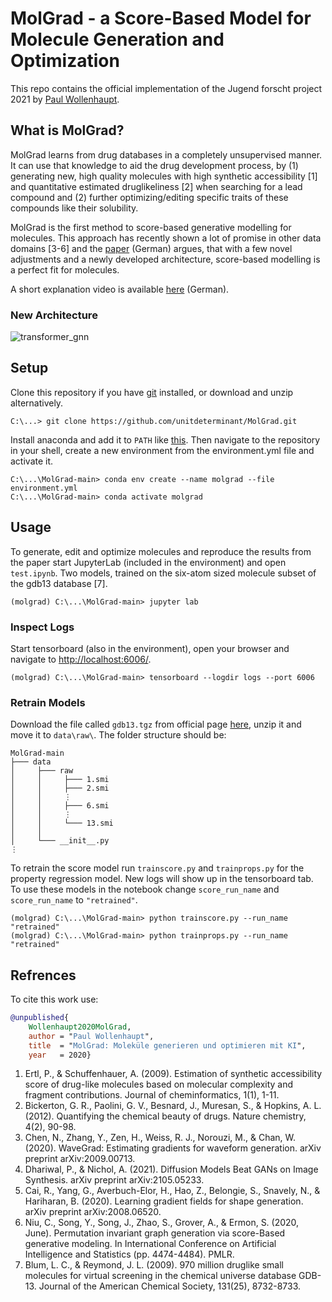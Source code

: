 # MolGrad - a Score-Based Model for Molecule Generation and Optimization

This repo contains the official implementation of the Jugend forscht project 2021 by [Paul Wollenhaupt](https://github.com/unitdeterminant).

## What is MolGrad?

MolGrad learns from drug databases in a completely unsupervised manner. It can use that knowledge to aid the drug development process, by (1) generating new, high quality molecules with high synthetic accessibility [1] and quantitative estimated druglikeliness [2] when searching for a lead compound and (2) further optimizing/editing specific traits of these compounds like their solubility.

MolGrad is the first method to score-based generative modelling for molecules. This approach has recently shown a lot of promise in other data domains [3-6] and the [paper](https://github.com/unitdeterminant/MolGrad/raw/main/paper.pdf) (German) argues, that with a few novel adjustments and a newly developed architecture, score-based modelling is a perfect fit for molecules.

A short explanation video is available [here](https://vimeo.com/553621029) (German).

### New Architecture

![transformer_gnn](https://user-images.githubusercontent.com/77510444/118408622-af6d9780-b686-11eb-9d9e-4d7426c7c281.png)

## Setup

Clone this repository if you have [git](https://git-scm.com/book/en/v2/Getting-Started-Installing-Git) installed, or download and unzip alternatively.  

```console
C:\...> git clone https://github.com/unitdeterminant/MolGrad.git
```

Install anaconda and add it to `PATH` like [this](https://docs.anaconda.com/anaconda/install/). Then navigate to the repository in your shell, create a new environment from the environment.yml file and activate it.

```console
C:\...\MolGrad-main> conda env create --name molgrad --file environment.yml
C:\...\MolGrad-main> conda activate molgrad
```

## Usage

To generate, edit and optimize molecules and reproduce the results from the paper start JupyterLab (included in the environment) and open `test.ipynb`. Two models, trained on the six-atom sized molecule subset of the gdb13 database [7].

```console
(molgrad) C:\...\MolGrad-main> jupyter lab
```

### Inspect Logs

Start tensorboard (also in the environment), open your browser and navigate to [http://localhost:6006/](http://localhost:6006/).

```console
(molgrad) C:\...\MolGrad-main> tensorboard --logdir logs --port 6006
```

### Retrain Models

Download the file called `gdb13.tgz` from official page [here](https://gdb.unibe.ch/downloads/), unzip it and move it to `data\raw\`. The folder structure should be:

```console
MolGrad-main
├─── data
│     ├─── raw
│     │     ├─── 1.smi
│     │     ├─── 2.smi
│     │     ⋮
│     │     ├─── 6.smi
│     │     ⋮
│     │     └─── 13.smi
│     │
│     └─── __init__.py
⋮
```

To retrain the score model run `trainscore.py` and `trainprops.py` for the property regression model. New logs will show up in the tensorboard tab. To use these models in the notebook change `score_run_name` and `score_run_name` to `"retrained"`.

```console
(molgrad) C:\...\MolGrad-main> python trainscore.py --run_name "retrained"
(molgrad) C:\...\MolGrad-main> python trainprops.py --run_name "retrained"
```

## Refrences

To cite this work use:

```bibtex
@unpublished{
    Wollenhaupt2020MolGrad,
    author = "Paul Wollenhaupt",
    title  = "MolGrad: Moleküle generieren und optimieren mit KI",
    year   = 2020}
```

1. Ertl, P., & Schuffenhauer, A. (2009). Estimation of synthetic accessibility score of drug-like molecules based on molecular complexity and fragment contributions. Journal of cheminformatics, 1(1), 1-11.
2. Bickerton, G. R., Paolini, G. V., Besnard, J., Muresan, S., & Hopkins, A. L. (2012). Quantifying the chemical beauty of drugs. Nature chemistry, 4(2), 90-98.
3. Chen, N., Zhang, Y., Zen, H., Weiss, R. J., Norouzi, M., & Chan, W. (2020). WaveGrad: Estimating gradients for waveform generation. arXiv preprint arXiv:2009.00713.
4. Dhariwal, P., & Nichol, A. (2021). Diffusion Models Beat GANs on Image Synthesis. arXiv preprint arXiv:2105.05233.
5. Cai, R., Yang, G., Averbuch-Elor, H., Hao, Z., Belongie, S., Snavely, N., & Hariharan, B. (2020). Learning gradient fields for shape generation. arXiv preprint arXiv:2008.06520.
6. Niu, C., Song, Y., Song, J., Zhao, S., Grover, A., & Ermon, S. (2020, June). Permutation invariant graph generation via score-Based generative modeling. In International Conference on Artificial Intelligence and Statistics (pp. 4474-4484). PMLR.
7. Blum, L. C., & Reymond, J. L. (2009). 970 million druglike small molecules for virtual screening in the chemical universe database GDB-13. Journal of the American Chemical Society, 131(25), 8732-8733.
